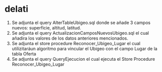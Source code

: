# delati
1) Se adjunta el query AlterTableUbigeo.sql donde se añade 3 campos nuevos: superficie, altitud, latitud.
2) Se adjunta el query ActualizacionCamposNuevosUbigeo.sql el cual añadira los valores de los datos anteriores mencionados.
3) Se adjunta el store procedure  Reconocer_Ubigeo_Lugar el cual utilizitaráun algoritmo para vincular el Ubigeo con el campo Lugar de la tabla Oferta
4) Se adjunta el query QueryEjecucion el cual ejecuta el Store Procedure Reconocer_Ubigeo_Lugar
